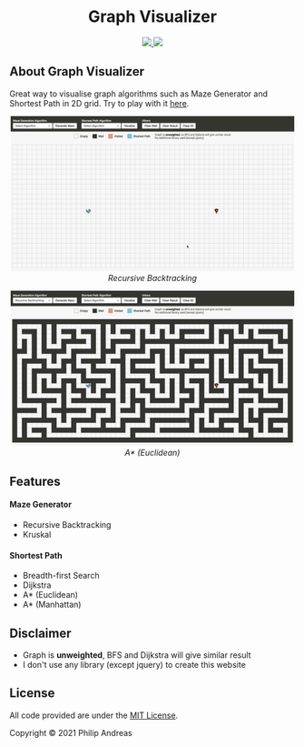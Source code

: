<h1 align="center">
	Graph Visualizer
</h1>
<p align="center">
	<a href="https://github.com/vuejs/vue">
		<img src="https://img.shields.io/badge/Jquery-v3.5.1-blue">
	</a>
	<a href="https://opensource.org/licenses/MIT">
		<img src="https://img.shields.io/badge/License-MIT-green">
	</a>
</p>

## About Graph Visualizer
Great way to visualise graph algorithms such as Maze Generator and Shortest Path in 2D grid. Try to play with it <a href="https://philip0014.github.io/graph-visualizer/">here</a>.

<p align="center">
	<img src="assets/dfs.gif" width="500">
	<br>
	<i>Recursive Backtracking</i>
</p>

<p align="center">
	<img src="assets/a*.gif" width="500">
	<br>
	<i>A* (Euclidean)</i>
</p>

## Features
#### Maze Generator
<ul>
	<li>Recursive Backtracking</li>
	<li>Kruskal</li>
</ul>

#### Shortest Path
<ul>
	<li>Breadth-first Search</li>
	<li>Dijkstra</li>
	<li>A* (Euclidean)</li>
	<li>A* (Manhattan)</li>
</ul>

## Disclaimer
<ul>
    <li>Graph is <b>unweighted</b>, BFS and Dijkstra will give similar result</li>
	<li>I don't use any library (except jquery) to create this website</li>
</ul>

## License
All code provided are under the [MIT License](http://opensource.org/licenses/MIT).

Copyright © 2021 Philip Andreas
